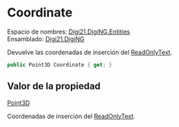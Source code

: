 # Coordinate

Espacio de nombres: [Digi21.DigiNG.Entities](/digi3d-net/programacion/.net/referencia/digi21.diging/digi21.diging.entities/)  
Ensamblado: [Digi21.DigiNG](/digi3d-net/programacion/.net/referencia/digi21.diging.plugin/digi21.diging/)

Devuelve las coordenadas de inserción del [ReadOnlyText](/digi3d-net/programacion/.net/referencia/digi21.diging/digi21.diging.entities/clases/readonlytext/).

```csharp
public Point3D Coordinate { get; }
```

## Valor de la propiedad

[Point3D](/digi3d-net/programacion/.net/referencia/digi21.diging/digi21.math/clases/point3d.md)

Coordenadas de inserción del [ReadOnlyText](/digi3d-net/programacion/.net/referencia/digi21.diging/digi21.diging.entities/clases/readonlytext/).



